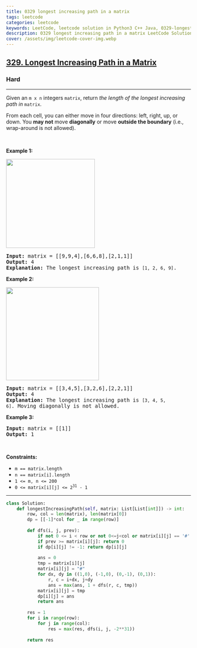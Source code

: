 ```yaml
---
title: 0329 longest increasing path in a matrix
tags: leetcode
categories: leetcode
keywords: LeetCode, leetcode solution in Python3 C++ Java, 0329-longest-increasing-path-in-a-matrix solution
description: 0329 longest increasing path in a matrix LeetCode Solution Explained
cover: /assets/img/leetcode-cover-img.webp
---
```





<h2><a href="https://leetcode.com/problems/longest-increasing-path-in-a-matrix/">329. Longest Increasing Path in a Matrix</a></h2><h3>Hard</h3><hr><div><p>Given an <code>m x n</code> integers <code>matrix</code>, return <em>the length of the longest increasing path in </em><code>matrix</code>.</p>

<p>From each cell, you can either move in four directions: left, right, up, or down. You <strong>may not</strong> move <strong>diagonally</strong> or move <strong>outside the boundary</strong> (i.e., wrap-around is not allowed).</p>

<p>&nbsp;</p>
<p><strong class="example">Example 1:</strong></p>
<img alt="" src="https://assets.leetcode.com/uploads/2021/01/05/grid1.jpg" style="width: 242px; height: 242px;">
<pre><strong>Input:</strong> matrix = [[9,9,4],[6,6,8],[2,1,1]]
<strong>Output:</strong> 4
<strong>Explanation:</strong> The longest increasing path is <code>[1, 2, 6, 9]</code>.
</pre>

<p><strong class="example">Example 2:</strong></p>
<img alt="" src="https://assets.leetcode.com/uploads/2021/01/27/tmp-grid.jpg" style="width: 253px; height: 253px;">
<pre><strong>Input:</strong> matrix = [[3,4,5],[3,2,6],[2,2,1]]
<strong>Output:</strong> 4
<strong>Explanation: </strong>The longest increasing path is <code>[3, 4, 5, 6]</code>. Moving diagonally is not allowed.
</pre>

<p><strong class="example">Example 3:</strong></p>

<pre><strong>Input:</strong> matrix = [[1]]
<strong>Output:</strong> 1
</pre>

<p>&nbsp;</p>
<p><strong>Constraints:</strong></p>

<ul>
	<li><code>m == matrix.length</code></li>
	<li><code>n == matrix[i].length</code></li>
	<li><code>1 &lt;= m, n &lt;= 200</code></li>
	<li><code>0 &lt;= matrix[i][j] &lt;= 2<sup>31</sup> - 1</code></li>
</ul>
</div>

---




```python
class Solution:
    def longestIncreasingPath(self, matrix: List[List[int]]) -> int:
        row, col = len(matrix), len(matrix[0])
        dp = [[-1]*col for _ in range(row)]
        
        def dfs(i, j, prev):
            if not 0 <= i < row or not 0<=j<col or matrix[i][j] == '#': return 0
            if prev >= matrix[i][j]: return 0
            if dp[i][j] != -1: return dp[i][j]
            
            ans = 0
            tmp = matrix[i][j]
            matrix[i][j] = "#"
            for dx, dy in ((1,0), (-1,0), (0,-1), (0,1)):
                r, c = i+dx, j+dy
                ans = max(ans, 1 + dfs(r, c, tmp))
            matrix[i][j] = tmp
            dp[i][j] = ans
            return ans
        
        res = 1
        for i in range(row):
            for j in range(col):
                res = max(res, dfs(i, j, -2**31))
        
        return res
```
